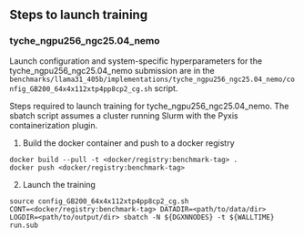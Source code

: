 ## Steps to launch training

### tyche_ngpu256_ngc25.04_nemo

Launch configuration and system-specific hyperparameters for the
tyche_ngpu256_ngc25.04_nemo submission are in the
`benchmarks/llama31_405b/implementations/tyche_ngpu256_ngc25.04_nemo/config_GB200_64x4x112xtp4pp8cp2_cg.sh` script.

Steps required to launch training for tyche_ngpu256_ngc25.04_nemo.  The sbatch
script assumes a cluster running Slurm with the Pyxis containerization plugin.

1. Build the docker container and push to a docker registry

```
docker build --pull -t <docker/registry:benchmark-tag> .
docker push <docker/registry:benchmark-tag>
```

2. Launch the training
```
source config_GB200_64x4x112xtp4pp8cp2_cg.sh
CONT=<docker/registry:benchmark-tag> DATADIR=<path/to/data/dir> LOGDIR=<path/to/output/dir> sbatch -N ${DGXNNODES} -t ${WALLTIME} run.sub
```
